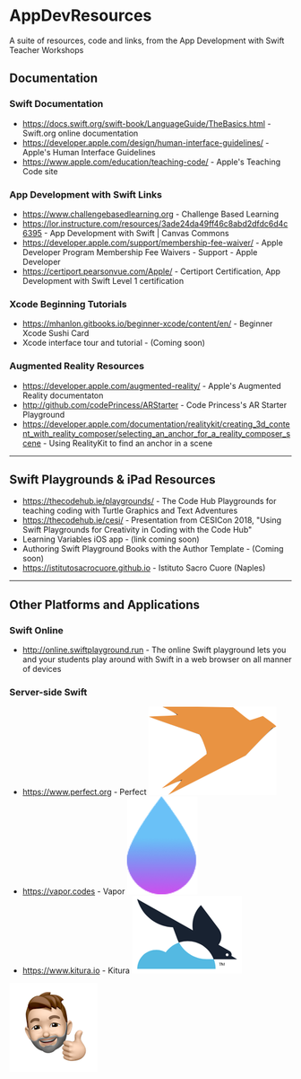 # AppDevResources
A suite of resources, code and links, from the App Development with Swift Teacher Workshops


## Documentation

### Swift Documentation
* <https://docs.swift.org/swift-book/LanguageGuide/TheBasics.html> - Swift.org online documentation
* <https://developer.apple.com/design/human-interface-guidelines/> - Apple's Human Interface Guidelines
* <https://www.apple.com/education/teaching-code/> - Apple's Teaching Code site

### App Development with Swift Links
* <https://www.challengebasedlearning.org> - Challenge Based Learning
* <https://lor.instructure.com/resources/3ade24da49ff46c8abd2dfdc6d4c6395> - App Development with Swift | Canvas Commons
* <https://developer.apple.com/support/membership-fee-waiver/> - Apple Developer Program Membership Fee Waivers - Support - Apple Developer
* <https://certiport.pearsonvue.com/Apple/> - Certiport Certification, App Development with Swift Level 1 certification



### Xcode Beginning Tutorials
* <https://mhanlon.gitbooks.io/beginner-xcode/content/en/> - Beginner Xcode Sushi Card 
* Xcode interface tour and tutorial - (Coming soon)

### Augmented Reality Resources
* <https://developer.apple.com/augmented-reality/> - Apple's Augmented Reality documentaton
* <http://github.com/codePrincess/ARStarter> - Code Princess's AR Starter Playground
* <https://developer.apple.com/documentation/realitykit/creating_3d_content_with_reality_composer/selecting_an_anchor_for_a_reality_composer_scene> - Using RealityKit to find an anchor in a scene

---
## Swift Playgrounds & iPad Resources
* <https://thecodehub.ie/playgrounds/> - The Code Hub Playgrounds for teaching coding with Turtle Graphics and Text Adventures
* <https://thecodehub.ie/cesi/> - Presentation from CESICon 2018, "Using Swift Playgrounds for Creativity in Coding with the Code Hub"
* Learning Variables iOS app - (link coming soon)
* Authoring Swift Playground Books with the Author Template - (Coming soon)
* <https://istitutosacrocuore.github.io> - Istituto Sacro Cuore (Naples)

---
## Other Platforms and Applications
### Swift Online
* <http://online.swiftplayground.run> - The online Swift playground lets you and your students play around with Swift in a web browser on all manner of devices

### Server-side Swift
* <https://www.perfect.org> - Perfect ![Perfect](images/perfect.png "Perfect")
* <https://vapor.codes> - Vapor ![Vapor](images/vapor.png "Vapor")
* <https://www.kitura.io> - Kitura ![Kitura](images/kitura.png "Kitura")


![Matt](images/matt.png "Matt")
